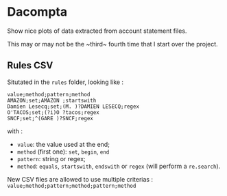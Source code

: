 # Dacompta

Show nice plots of data extracted from account statement files.

This may or may not be the ~third~ fourth time that I start over the project.

## Rules CSV
Situtated in the `rules` folder, looking like :
```
value;method;pattern;method
AMAZON;set;AMAZON ;startswith
Damien Lesecq;set;(M. )?DAMIEN LESECQ;regex
O'TACOS;set;(?i)O ?tacos;regex
SNCF;set;^(GARE )?SNCF;regex
```
with :
* `value`: the value used at the end;
* `method` (first one): `set`, `begin`, `end`
* `pattern`: string or regex;
* `method`: `equals`, `startswith`, `endswith` or `regex` (will perform a `re.search`).

New CSV files are allowed to use multiple criterias :
```value;method;pattern;method;pattern;method```